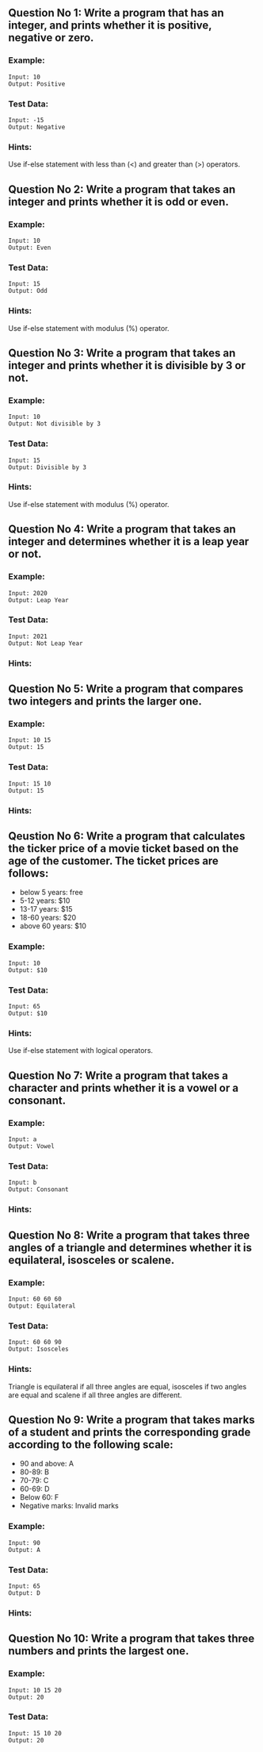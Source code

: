 ## Question No 1: Write a program that has an integer, and prints whether it is positive, negative or zero.

### Example:

```
Input: 10
Output: Positive
```

### Test Data:

```
Input: -15
Output: Negative
```

### Hints:

Use if-else statement with less than (<) and greater than (>) operators.

## Question No 2: Write a program that takes an integer and prints whether it is odd or even.

### Example:

```
Input: 10
Output: Even
```

### Test Data:

```
Input: 15
Output: Odd
```

### Hints:

Use if-else statement with modulus (%) operator.

## Question No 3: Write a program that takes an integer and prints whether it is divisible by 3 or not.

### Example:

```
Input: 10
Output: Not divisible by 3
```

### Test Data:

```
Input: 15
Output: Divisible by 3
```

### Hints:

Use if-else statement with modulus (%) operator.

## Question No 4: Write a program that takes an integer and determines whether it is a leap year or not.

### Example:

```
Input: 2020
Output: Leap Year
```

### Test Data:

```
Input: 2021
Output: Not Leap Year
```

### Hints:


## Question No 5: Write a program that compares two integers and prints the larger one.

### Example:

```
Input: 10 15
Output: 15
```

### Test Data:

```
Input: 15 10
Output: 15
```

### Hints:

## Qeustion No 6: Write a program that calculates the ticker price of a movie ticket based on the age of the customer. The ticket prices are follows:

- below 5 years: free
- 5-12 years: $10
- 13-17 years: $15
- 18-60 years: $20
- above 60 years: $10

### Example:

```
Input: 10
Output: $10
```

### Test Data:

```
Input: 65
Output: $10
```

### Hints:

Use if-else statement with logical operators.

## Question No 7: Write a program that takes a character and prints whether it is a vowel or a consonant.

### Example:

```
Input: a
Output: Vowel
```

### Test Data:

```
Input: b
Output: Consonant
```

### Hints:

## Question No 8: Write a program that takes three angles of a triangle and determines whether it is equilateral, isosceles or scalene.

### Example:

```
Input: 60 60 60
Output: Equilateral
```

### Test Data:

```
Input: 60 60 90
Output: Isosceles
```

### Hints:

Triangle is equilateral if all three angles are equal, isosceles if two angles are equal and scalene if all three angles are different.

## Question No 9: Write a program that takes marks of a student and prints the corresponding grade according to the following scale:

- 90 and above: A
- 80-89: B
- 70-79: C
- 60-69: D
- Below 60: F
- Negative marks: Invalid marks

### Example:

```
Input: 90
Output: A
```

### Test Data:

```
Input: 65
Output: D
```

### Hints:

## Question No 10: Write a program that takes three numbers and prints the largest one.

### Example:

```
Input: 10 15 20
Output: 20
```

### Test Data:

```
Input: 15 10 20
Output: 20
```


